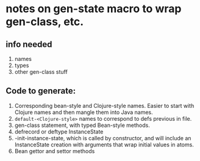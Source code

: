 notes on gen-state macro to wrap gen-class, etc.
====

## info needed

1. names
2. types
3. other gen-class stuff

##  Code to generate:

1. Corresponding bean-style and Clojure-style names.  Easier to start 
   with Clojure names and then mangle them into Java names.
3. `default-<Clojure-style>` names to correspond to defs previous in file.
2. gen-class statement, with typed Bean-style methods.
3. defrecord or deftype InstanceState
4. -init-instance-state, which is called by constructor, and
   will include an InstanceState creation with arguments that
   wrap initial values in atoms.  
5. Bean gettor and settor methods
